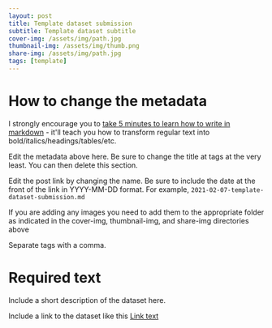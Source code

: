 ```yaml
---
layout: post
title: Template dataset submission
subtitle: Template dataset subtitle
cover-img: /assets/img/path.jpg
thumbnail-img: /assets/img/thumb.png
share-img: /assets/img/path.jpg
tags: [template]
---
```


# How to change the metadata

I strongly encourage you to [take 5 minutes to learn how to write in markdown](https://markdowntutorial.com/) - it'll teach you how to transform regular text into bold/italics/headings/tables/etc.

Edit the metadata above here. Be sure to change the title at tags at the very least. You can then delete this section.

Edit the post link by changing the name. Be sure to include the date at the front of the link in YYYY-MM-DD format. For example, `2021-02-07-template-dataset-submission.md`

If you are adding any images you need to add them to the appropriate folder as indicated in the cover-img, thumbnail-img, and share-img directories above

Separate tags with a comma.

# Required text

Include a short description of the dataset here.

Include a link to the dataset like this [Link text](https://www.google.com)
